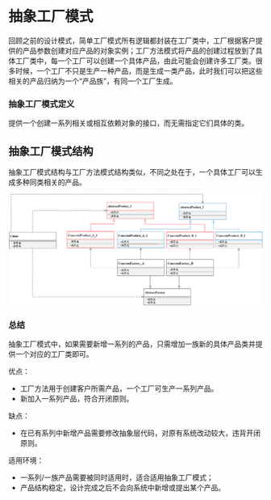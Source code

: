# 抽象工厂模式

回顾之前的设计模式，简单工厂模式所有逻辑都封装在工厂类中，工厂根据客户提供的产品参数创建对应产品的对象实例；工厂方法模式将产品的创建过程放到了具体工厂类中，每一个工厂可以创建一个具体产品，由此可能会创建许多工厂类。很多时候，一个工厂不只是生产一种产品，而是生成一类产品，此时我们可以把这些相关的产品归纳为一个“产品族”，有同一个工厂生成。

### 抽象工厂模式定义

提供一个创建一系列相关或相互依赖对象的接口，而无需指定它们具体的类。

## 抽象工厂模式结构

抽象工厂模式结构与工厂方法模式结构类似，不同之处在于，一个具体工厂可以生成多种同类相关的产品。

![抽象工厂模式](abstract_factory.png)

### 总结

抽象工厂模式中，如果需要新增一系列的产品，只需增加一族新的具体产品类并提供一个对应的工厂类即可。

优点：

- 工厂方法用于创建客户所需产品，一个工厂可生产一系列产品。
- 新加入一系列产品，符合开闭原则。

缺点：

- 在已有系列中新增产品需要修改抽象层代码，对原有系统改动较大，违背开闭原则。

适用环境：

- 一系列/一族产品需要被同时适用时，适合适用抽象工厂模式；
- 产品结构稳定，设计完成之后不会向系统中新增或提出某个产品。